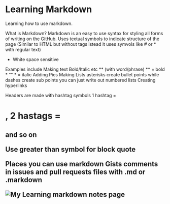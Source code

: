 # Learning Markdown

Learning how to use markdown.

What is Markdown?
Markdown is an easy to use syntax for styling all forms of writing on the GitHub. Uses textual symbols to indicate structure of the page (Similar to HTML but without tags istead it uses symvols like # or * with regular text)
- White space sensitive 

Examples include
  Making text Bold/Italic etc 
      ** (with word/phrase) ** = bold * "" * = italic
  Adding Pics
  Making Lists
      asterisks create bullet points while dashes create sub points
      you can just write out numbered lists
  Creating hyperlinks
  
  Headers are made with hashtag symbols 1 hashtag = <h1>, 2 hastags = <h2> and so on
  
  Use greater than symbol for block quote
  
  Places you can use markdown
    Gists
    comments in issues and pull requests
    files with .md or .markdown

![My Learning markdown notes page](https://ashcaz.github.io/learning-journal/learn-markdown)
